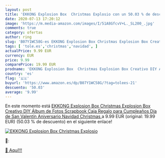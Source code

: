 ```yaml
---
layout: post
title: 'EKKONG Explosion Box  Christmas Explosio con un 50.03 % de descuento'
date: 2020-07-13 17:20:12
image: 'https://m.media-amazon.com/images/I/51A8GfcvV+L._SL200_.jpg'
comments: true
category: ofertas
author: ring
slug: 'B07Y1WC58G-es EKKONG Explosion Box Christmas Explosion Box Creativo DIY...'
tags: [ 'tole.es','christmas','navidad', ]
actualPrice: 9.99 EUR
currency: EUR
price: 9.99
comparePrice: 19.99 EUR
prodname: 'EKKONG Explosion Box  Christmas Explosion Box Creativo DIY Álbum de Fotos Scrapbook Caja Regalo para Cumpleaños Día de San Valentín Aniversario Navidad  Christmas '
country: 'es'
flag: '🇪🇸'
buyurl: 'https://www.amazon.es/dp/B07Y1WC58G/?tag=tolees-21'
descuento: '50.03'
average: '9.99'
---
```


En este momento está [EKKONG Explosion Box  Christmas Explosion Box Creativo DIY Álbum de Fotos Scrapbook Caja Regalo para Cumpleaños Día de San Valentín Aniversario Navidad  Christmas ](https://www.amazon.es/dp/B07Y1WC58G/?tag=tolees-21) a 9.99 EUR (original: 19.99 EUR) (50.03 %  de descuento) en el siguiente enlace!

[![EKKONG Explosion Box  Christmas Explosio](https://m.media-amazon.com/images/I/51A8GfcvV+L._SL200_.jpg)](https://www.amazon.es/dp/B07Y1WC58G/?tag=tolees-21)

🔎:


[🛒 Aquí!!!](https://www.amazon.es/dp/B07Y1WC58G/?tag=tolees-21)
